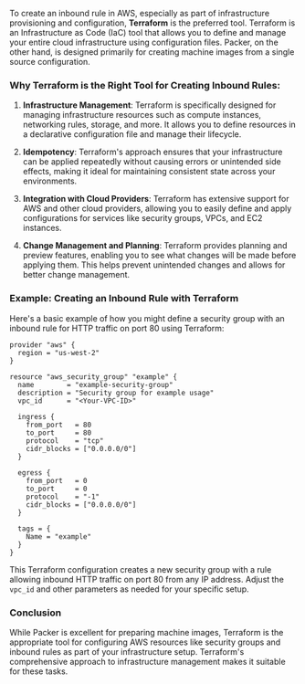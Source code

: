 To create an inbound rule in AWS, especially as part of infrastructure provisioning and configuration, **Terraform** is the preferred tool. Terraform is an Infrastructure as Code (IaC) tool that allows you to define and manage your entire cloud infrastructure using configuration files. Packer, on the other hand, is designed primarily for creating machine images from a single source configuration.

### Why Terraform is the Right Tool for Creating Inbound Rules:

1. **Infrastructure Management**: Terraform is specifically designed for managing infrastructure resources such as compute instances, networking rules, storage, and more. It allows you to define resources in a declarative configuration file and manage their lifecycle.

2. **Idempotency**: Terraform's approach ensures that your infrastructure can be applied repeatedly without causing errors or unintended side effects, making it ideal for maintaining consistent state across your environments.

3. **Integration with Cloud Providers**: Terraform has extensive support for AWS and other cloud providers, allowing you to easily define and apply configurations for services like security groups, VPCs, and EC2 instances.

4. **Change Management and Planning**: Terraform provides planning and preview features, enabling you to see what changes will be made before applying them. This helps prevent unintended changes and allows for better change management.

### Example: Creating an Inbound Rule with Terraform

Here's a basic example of how you might define a security group with an inbound rule for HTTP traffic on port 80 using Terraform:

```hcl
provider "aws" {
  region = "us-west-2"
}

resource "aws_security_group" "example" {
  name        = "example-security-group"
  description = "Security group for example usage"
  vpc_id      = "<Your-VPC-ID>"

  ingress {
    from_port   = 80
    to_port     = 80
    protocol    = "tcp"
    cidr_blocks = ["0.0.0.0/0"]
  }

  egress {
    from_port   = 0
    to_port     = 0
    protocol    = "-1"
    cidr_blocks = ["0.0.0.0/0"]
  }

  tags = {
    Name = "example"
  }
}
```

This Terraform configuration creates a new security group with a rule allowing inbound HTTP traffic on port 80 from any IP address. Adjust the `vpc_id` and other parameters as needed for your specific setup.

### Conclusion

While Packer is excellent for preparing machine images, Terraform is the appropriate tool for configuring AWS resources like security groups and inbound rules as part of your infrastructure setup. Terraform's comprehensive approach to infrastructure management makes it suitable for these tasks.
